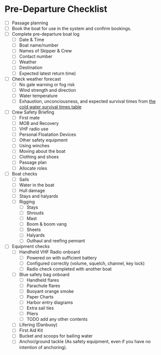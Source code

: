 # Pre-Departure Checklist

* [ ] Passage planning
* [ ] Book the boat for use in the system and confirm bookings.
* [ ] Complete pre-departure boat log
  * [ ] Date & Time
  * [ ] Boat name/number
  * [ ] Names of Skipper & Crew
  * [ ] Contact number
  * [ ] Weather
  * [ ] Destination
  * [ ] Expected latest return time)
* [ ] Check weather forecast
  * [ ] No gale warning or fog risk
  * [ ] Wind strength and direction
  * [ ] Water temperature
  * [ ] Exhaustion, unconciousness, and expected survival times from [the
      cold water survival times
      table](kdy-safety.md#cold-water-survival-times)
* [ ] Crew Safety Briefing
  * [ ] First mate
  * [ ] MOB and Recovery
  * [ ] VHF radio use
  * [ ] Personal Floatation Devices
  * [ ] Other safety equipment
  * [ ] Using winches
  * [ ] Moving about the boat
  * [ ] Clothing and shoes
  * [ ] Passage plan
  * [ ] Allocate roles
* [ ] Boat checks
  * [ ] Sails
  * [ ] Water in the boat
  * [ ] Hull damage
  * [ ] Stays and halyards
  * [ ] Rigging
    * [ ] Stays
    * [ ] Shrouds
    * [ ] Mast
    * [ ] Boom & boom vang
    * [ ] Sheets
    * [ ] Halyards
    * [ ] Outhaul and reefing pennant
* [ ] Equipment checks
  * [ ] Handheld VHF Radio onboard
    * [ ] Powered on with sufficient battery
    * [ ] Configured correctly (volume, squelch, channel, key lock)
    * [ ] Radio check completed with another boat
  * [ ] Blue safety bag onboard
    * [ ] Handheld flares
    * [ ] Parachute flares
    * [ ] Buoyant orange smoke
    * [ ] Paper Charts
    * [ ] Harbor entry diagrams
    * [ ] Extra sail ties
    * [ ] Pliers
    * [ ] TODO add any other contents
  * [ ] Lifering (Danbuoy)
  * [ ] First Aid Kit
  * [ ] Bucket and scoops for bailing water
  * [ ] Anchor/ground tackle (As safety equipment, even if you have no intention
  of anchoring).
